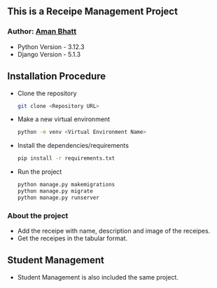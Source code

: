 ## This is a Receipe Management Project
### Author: [Aman Bhatt](https://github.com/AmanBhattShorthillsAI)

- Python Version - 3.12.3
- Django Version - 5.1.3

## Installation Procedure
- Clone the repository
    ```bash
    git clone <Repository URL>
    ```
- Make a new virtual environment
    ```bash
    python -m venv <Virtual Environment Name>
    ```
- Install the dependencies/requirements
    ```bash
    pip install -r requirements.txt
    ```
- Run the project
    ```bash
    python manage.py makemigrations
    python manage.py migrate
    python manage.py runserver
    ```

### About the project
- Add the receipe with name, description and image of the receipes.
- Get the receipes in the tabular format.

## Student Management
- Student Management is also included the same project.